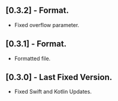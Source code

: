 ## [0.3.2] - Format.

* Fixed overflow parameter.

## [0.3.1] - Format.

* Formatted file.

## [0.3.0] - Last Fixed Version.

* Fixed Swift and Kotlin Updates.

